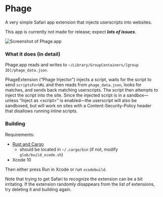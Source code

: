 # Phage
A very simple Safari app extension that injects userscripts into websites.

This app is currently not made for release; expect _**lots of issues**_.

![Screenshot of Phage.app](https://i.imgur.com/Lb8urit.png)

### What it does (in detail)
Phage.app reads and writes to `~/Library/GroupContainers/[group ID]/phage_data.json`.

PhageExtension (“Phage Injector”) injects a script, waits for the script to send `scriptsForURL` and then reads from `phage_data.json`, looks for matches, and sends back matching userscripts. The script then attempts to inject the script into the site. Since the injected script is in a sandbox—unless “Inject as &lt;script&gt;” is enabled—the userscript will also be sandboxed, but will work on sites with a Content-Security-Policy header that disallows running inline scripts.

### Building
Requirements:

- [Rust and Cargo](https://rust-lang.org)
    - should be located in `~/.cargo/bin` (if not, modify `glob/build_xcode.sh`)
- Xcode 10

Then either press Run in Xcode or run `xcodebuild`.

Note that trying to get Safari to recognize the extension can be a bit irritating. If the extension randomly disappears from the list of extensions, try deleting it and building again.
